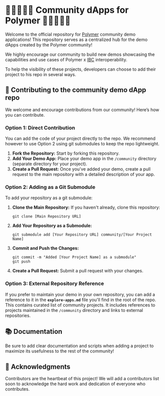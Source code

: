 # 🦸🏼🦸🏾‍♂️ Community dApps for Polymer 🦸🏾‍♀️🦸🏻

Welcome to the official repository for [Polymer](https://polymerlabs.org) community demo applications! This repository serves as a centralized hub for the demo dApps created by the Polymer community!

We highly encourage our community to build new demos showcasing the capabilities and use cases of Polymer x [IBC](https://ibcprotocol.dev) interoperability.

To help the visibility of these projects, developers can choose to add their project to his repo in several ways.

## 🤝 Contributing to the community demo dApp repo

We welcome and encourage contributions from our community! Here’s how you can contribute.

### Option 1: Direct Contribution

You can add the code of your project directly to the repo. We recommend however to use Option 2 using git submodules to keep the repo lightweight.

1. **Fork the Repository:** Start by forking this repository.
2. **Add Your Demo App:** Place your demo app in the `/community` directory (separate directory for your project).
3. **Create a Pull Request:** Once you've added your demo, create a pull request to the main repository with a detailed description of your app.

### Option 2: Adding as a Git Submodule

To add your repository as a git submodule:

1. **Clone the Main Repository:** If you haven't already, clone this repository:
   ```
   git clone [Main Repository URL]
   ```
2. **Add Your Repository as a Submodule:**
   ```
   git submodule add [Your Repository URL] community/[Your Project Name]
   ```
3. **Commit and Push the Changes:**
   ```
   git commit -m "Added [Your Project Name] as a submodule"
   git push
   ```
4. **Create a Pull Request:** Submit a pull request with your changes.

### Option 3: External Repository Reference

If you prefer to maintain your demo in your own repository, you can add a reference to it in the **`explore-apps.md`** file you'll find in the root of the repo. This contains curated list of community projects. It includes references to projects maintained in the `/community` directory and links to external repositories.

## 📚 Documentation

Be sure to add clear documentation and scripts when adding a project to maximize its usefulness to the rest of the community!

## 🏅 Acknowledgments

Contributors are the heartbeat of this project! We will add a contributors list soon to acknowledge the hard work and dedication of everyone who contributes.
